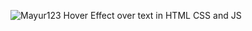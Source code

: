 ![Mayur123](https://github.com/user-attachments/assets/9a116e14-7f7e-4653-bfab-8ce33a20d20c)
Hover Effect over text in HTML CSS and JS
